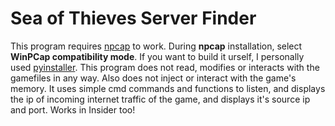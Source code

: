 # Sea of Thieves Server Finder
This program requires [npcap](https://npcap.com/dist/npcap-1.72.exe) to work. During **npcap** installation, select **WinPCap compatibility mode**.
If you want to build it urself, I personally used [pyinstaller](https://pyinstaller.org/en/stable/).
This program does not read, modifies or interacts with the gamefiles in any way. Also does not inject or interact with the game's memory. It uses simple cmd commands and functions to listen, and displays the ip of incoming internet traffic of the game, and displays it's source ip and port.
Works in Insider too! 
